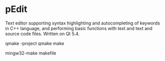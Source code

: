 # pEdit

Text editor supporting syntax highlighting and autocompleting of keywords in C++ language, and performing basic functions 
with text and text and source code files. Written on Qt 5.4.

qmake -project
qmake
make


mingw32-make makefile
